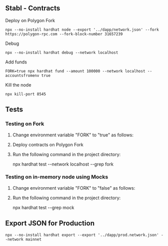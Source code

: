 ## Stabl - Contracts


Deploy on Polygon Fork
```
npx --no-install hardhat node --export '../dapp/network.json' --fork https://polygon-rpc.com --fork-block-number 31657239
```
Debug
```
npx --no-install hardhat debug --network localhost
```
Add funds
```
FORK=true npx hardhat fund --amount 100000 --network localhost --accountsfromenv true 
```

Kill the node
```
npx kill-port 8545
```


## Tests

### Testing on Fork

 1. Change environment variable "FORK" to "true" as follows: 
 2. Deploy contracts on Polygon Fork
 3. Run the following command in the project directory:

    npx hardhat test --network localhost --grep fork

### Testing on in-memory node using Mocks

 1. Change environment variable "FORK" to "false" as follows:
 2. Run the following command in the project directory:

    npx hardhat test --grep mock

## Export JSON for Production
```
npx --no-install hardhat export --export '../dapp/prod.network.json' --network mainnet
```
